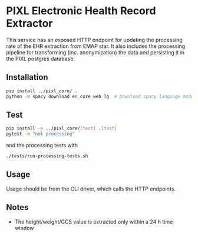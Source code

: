 # PIXL Electronic Health Record Extractor

This service has an exposed HTTP endpoint for updating the processing rate 
of the EHR extraction from EMAP star. It also includes the processing pipeline
for transforming (inc. anonymization) the data and persisting it in the PIXL 
postgres database.

## Installation

```bash
pip install ../pixl_core/ .
python -m spacy download en_core_web_lg  # Download spacy language model for deidentification
```

## Test

```bash
pip install -e ../pixl_core/[test] .[test]
pytest -m "not processing"
```
and the processing tests with
```bash
./tests/run-processing-tests.sh 
```

## Usage

Usage should be from the CLI driver, which calls the HTTP endpoints.

## Notes

- The height/weight/GCS value is extracted only within a 24 h time window
